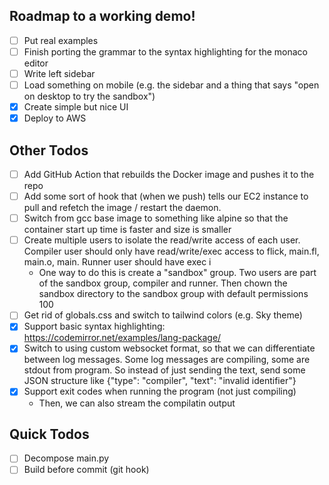 ## Roadmap to a working demo!

- [ ] Put real examples
- [ ] Finish porting the grammar to the syntax highlighting for the monaco editor
- [ ] Write left sidebar
- [ ] Load something on mobile (e.g. the sidebar and a thing that says "open on desktop to try the sandbox")
- [x] Create simple but nice UI
- [x] Deploy to AWS

## Other Todos

- [ ] Add GitHub Action that rebuilds the Docker image and pushes it to the repo
- [ ] Add some sort of hook that (when we push) tells our EC2 instance to pull
    and refetch the image / restart the daemon.
- [ ] Switch from gcc base image to something like alpine so that the container start up time is faster and size is smaller
- [ ] Create multiple users to isolate the read/write access of each user. Compiler user should only have read/write/exec access to flick, main.fl, main.o, main. Runner user should have exec i
  - One way to do this is create a "sandbox" group. Two users are part of the sandbox group, compiler and runner. Then chown the sandbox directory to the sandbox group with default permissions 100
- [ ] Get rid of globals.css and switch to tailwind colors (e.g. Sky theme)
- [x] Support basic syntax highlighting: https://codemirror.net/examples/lang-package/
- [x] Switch to using custom websocket format, so that we can differentiate between log messages. Some log messages are compiling, some are stdout from program. So instead of just sending the text, send some JSON structure like {"type": "compiler", "text": "invalid identifier"}
- [x] Support exit codes when running the program (not just compiling)
  - Then, we can also stream the compilatin output

## Quick Todos

- [ ] Decompose main.py
- [ ] Build before commit (git hook)
